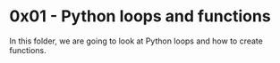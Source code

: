 # 0x01 - Python loops and functions
In this folder, we are going to look at Python loops and how to create functions.